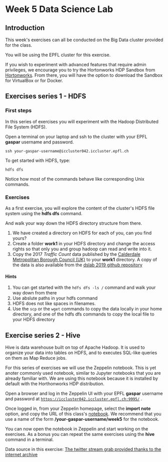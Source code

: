 # Week 5 Data Science Lab

## Introduction

This week's exercises can all be conducted on the Big Data cluster provided for the class.

You will be using the EPFL cluster for this exercise.

If you wish to experiment with advanced features that require admin privileges, we encourage you to try the Hortonworks HDP Sandbox from [Hortonworks](https://hortonworks.com/downloads/#sandbox). From there, you will have the option to download the Sandbox for VirtualBox or for Docker.

## Exercises series 1 - HDFS

### First steps
In this series of exercises you will experiment with the Hadoop Distributed File System (HDFS).

Open a terminal on your laptop and ssh to the cluster with your EPFL __gaspar__ username and password.

```shell
ssh your-gaspar-username@iccluster042.iccluster.epfl.ch
```

To get started with HDFS, type:

```shell
hdfs dfs
```

Notice how most of the commands behave like corresponding Unix commands.

### Exercises
As a first exercise, you will explore the content of the cluster's HDFS file system using the __hdfs dfs__ command.

And walk your way down the HDFS directory structure from there.

1. We have created a directory on HDFS for each of you, can you find yours?
2. Create a folder __work1__ in your HDFS directory and change the access rights so that only you and group hadoop can read and write into it.
3.  Copy the 2017 _Traffic Count_ data published by the [Calderdale Metropolitan Borough Council (UK)](https://data.gov.uk/dataset/0c64970c-756a-46b2-9282-4a62016c7c64/traffic-count) to your __work1__ directory. A copy of the data is also available from the [dslab 2019 github repository](https://github.com/dslab2019/dslab2019.github.io/blob/master/data/week5/01012017_to_31072017.csv.bz2?raw=true)

#### Hints
1. You can get started with the `hdfs dfs -ls /` command and walk your way down from there
2. Use abslute paths in your hdfs command
3. HDFS does not like spaces in filenames.
4. Use the `scp` or the `wget` commands to copy the data locally in your home directory, and one of the hdfs dfs commands to copy the local file to your HDFS directory

## Exercise series 2 - Hive

Hive is data warehouse built on top of Apache Hadoop. It is used to organize your data into tables on HDFS, and to executes SQL-like queries on them as Map Reduce jobs.

For this series of exercises we will use the Zeppelin notebook. This is yet anoter commonly used notebook, similar to Jupyter notebooks that you are already familiar with. We are using this notebook because it is installed by default with the Horthonworks HDP distribution.

Open a browser and log in the Zeppelin UI with your EPFL __gaspar__ username and password at [`https://iccluster042.iccluster.epfl.ch:9995/`](https://iccluster042.iccluster.epfl.ch:9995/) .

Once logged in, from your Zeppelin homepage, select the __import note__ option, and copy the URL of this class's [notebook](https://raw.githubusercontent.com/dslab2019/dslab2019.github.io/master/notebooks/DSLab_week5_Hive_Exercises.json). We recommend that you use a name of the form __/your-gaspar-username/week5__ for the notebook.

You can now open the notebook in Zeppelin and start working on the exercises. As a bonus you can repeat the same exercises using the __hive__ command in a terminal.

Data source in this exercise: [The twitter stream grab provided thanks to the internet archive](https://archive.org/download/archiveteam-twitter-stream-2018-10)
